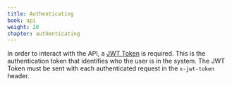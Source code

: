 ```yaml
---
title: Authenticating
book: api
weight: 20
chapter: authenticating
---
```

In order to interact with the API, a [JWT Token](http://jwt.io) is required. This is the authentication token that identifies who the user is in the system. The JWT Token must be sent with each authenticated request in the `x-jwt-token` header.
